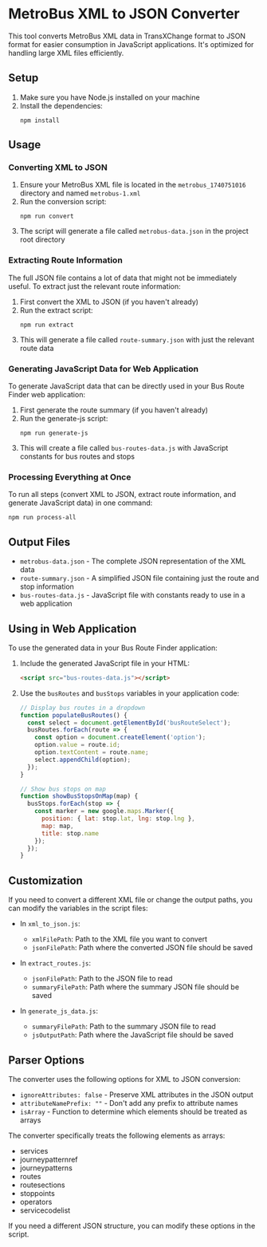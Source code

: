 # MetroBus XML to JSON Converter

This tool converts MetroBus XML data in TransXChange format to JSON format for easier consumption in JavaScript applications. It's optimized for handling large XML files efficiently.

## Setup

1. Make sure you have Node.js installed on your machine
2. Install the dependencies:
   ```
   npm install
   ```

## Usage

### Converting XML to JSON

1. Ensure your MetroBus XML file is located in the `metrobus_1740751016` directory and named `metrobus-1.xml`
2. Run the conversion script:
   ```
   npm run convert
   ```
3. The script will generate a file called `metrobus-data.json` in the project root directory

### Extracting Route Information

The full JSON file contains a lot of data that might not be immediately useful. To extract just the relevant route information:

1. First convert the XML to JSON (if you haven't already)
2. Run the extract script:
   ```
   npm run extract
   ```
3. This will generate a file called `route-summary.json` with just the relevant route data

### Generating JavaScript Data for Web Application

To generate JavaScript data that can be directly used in your Bus Route Finder web application:

1. First generate the route summary (if you haven't already)
2. Run the generate-js script:
   ```
   npm run generate-js
   ```
3. This will create a file called `bus-routes-data.js` with JavaScript constants for bus routes and stops

### Processing Everything at Once

To run all steps (convert XML to JSON, extract route information, and generate JavaScript data) in one command:

```
npm run process-all
```

## Output Files

- `metrobus-data.json` - The complete JSON representation of the XML data
- `route-summary.json` - A simplified JSON file containing just the route and stop information
- `bus-routes-data.js` - JavaScript file with constants ready to use in a web application

## Using in Web Application

To use the generated data in your Bus Route Finder application:

1. Include the generated JavaScript file in your HTML:
   ```html
   <script src="bus-routes-data.js"></script>
   ```

2. Use the `busRoutes` and `busStops` variables in your application code:
   ```javascript
   // Display bus routes in a dropdown
   function populateBusRoutes() {
     const select = document.getElementById('busRouteSelect');
     busRoutes.forEach(route => {
       const option = document.createElement('option');
       option.value = route.id;
       option.textContent = route.name;
       select.appendChild(option);
     });
   }
   
   // Show bus stops on map
   function showBusStopsOnMap(map) {
     busStops.forEach(stop => {
       const marker = new google.maps.Marker({
         position: { lat: stop.lat, lng: stop.lng },
         map: map,
         title: stop.name
       });
     });
   }
   ```

## Customization

If you need to convert a different XML file or change the output paths, you can modify the variables in the script files:

- In `xml_to_json.js`:
  - `xmlFilePath`: Path to the XML file you want to convert
  - `jsonFilePath`: Path where the converted JSON file should be saved

- In `extract_routes.js`:
  - `jsonFilePath`: Path to the JSON file to read
  - `summaryFilePath`: Path where the summary JSON file should be saved

- In `generate_js_data.js`:
  - `summaryFilePath`: Path to the summary JSON file to read
  - `jsOutputPath`: Path where the JavaScript file should be saved

## Parser Options

The converter uses the following options for XML to JSON conversion:

- `ignoreAttributes: false` - Preserve XML attributes in the JSON output
- `attributeNamePrefix: ""` - Don't add any prefix to attribute names
- `isArray` - Function to determine which elements should be treated as arrays

The converter specifically treats the following elements as arrays:
- services
- journeypatternref
- journeypatterns
- routes
- routesections
- stoppoints
- operators
- servicecodelist

If you need a different JSON structure, you can modify these options in the script. 